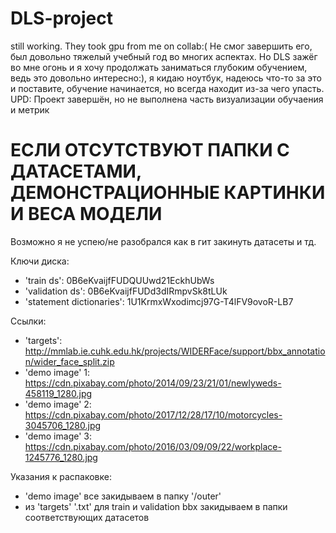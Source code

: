 # DLS-project
still working. They took gpu from me on collab:(
Не смог завершить его, был довольно тяжелый учебный год во многих аспектах. Но DLS зажёг во мне огонь и я хочу продолжать заниматься глубоким обучением, ведь это довольно интересно:), я кидаю ноутбук, надеюсь что-то за это и поставите, обучение начинается, но всегда находит из-за чего упасть.
UPD: Проект завершён, но не выполнена часть визуализации обучаения и метрик

# ЕСЛИ ОТСУТСТВУЮТ ПАПКИ С ДАТАСЕТАМИ, ДЕМОНСТРАЦИОННЫЕ КАРТИНКИ И ВЕСА МОДЕЛИ
Возможно я не успею/не разобрался как в гит закинуть датасеты и тд.

Ключи диска:

- 'train ds': 0B6eKvaijfFUDQUUwd21EckhUbWs
- 'validation ds': 0B6eKvaijfFUDd3dIRmpvSk8tLUk
- 'statement dictionaries': 1U1KrmxWxodimcj97G-T4lFV9ovoR-LB7

Ссылки:

- 'targets': http://mmlab.ie.cuhk.edu.hk/projects/WIDERFace/support/bbx_annotation/wider_face_split.zip
- 'demo image' 1: https://cdn.pixabay.com/photo/2014/09/23/21/01/newlyweds-458119_1280.jpg
- 'demo image' 2: https://cdn.pixabay.com/photo/2017/12/28/17/10/motorcycles-3045706_1280.jpg
- 'demo image' 3: https://cdn.pixabay.com/photo/2016/03/09/09/22/workplace-1245776_1280.jpg

Указания к распаковке:

- 'demo image' все закидываем в папку '/outer'
- из 'targets' '.txt' для train и validation bbx закидываем в папки соответствующих датасетов
